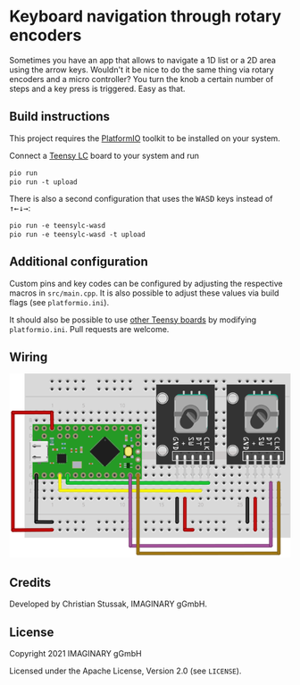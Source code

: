 # Keyboard navigation through rotary encoders

Sometimes you have an app that allows to navigate a 1D list or a 2D area using
the arrow keys. Wouldn't it be nice to do the same thing via rotary encoders and
a micro controller? You turn the knob a certain number of steps and a key press
is triggered. Easy as that.

## Build instructions

This project requires the [PlatformIO] toolkit to be installed on your system.

Connect a [Teensy LC] board to your system and run

```shell
pio run
pio run -t upload
```

There is also a second configuration that uses the <kbd>W</kbd><kbd>A</kbd><kbd>S</kbd><kbd>D</kbd> keys instead of <kbd>↑</kbd><kbd>←</kbd><kbd>↓</kbd><kbd>→</kbd>:

```shell
pio run -e teensylc-wasd
pio run -e teensylc-wasd -t upload
```

## Additional configuration

Custom pins and key codes can be configured by adjusting the respective macros in `src/main.cpp`. It is also possible to adjust these values via build flags (see `platformio.ini`).

It should also be possible to use [other Teensy boards] by modifying `platformio.ini`. Pull requests are welcome.

## Wiring

![Wiring](doc/rotenc-navigator_bb.svg "Wiring")

## Credits

Developed by Christian Stussak, IMAGINARY gGmbH.

## License

Copyright 2021 IMAGINARY gGmbH

Licensed under the Apache License, Version 2.0 (see `LICENSE`).

[platformio]: https://platformio.org
[teensy lc]: https://www.pjrc.com/teensy/teensyLC.html
[other teensy boards]: https://www.pjrc.com/store/

